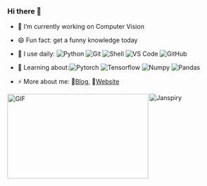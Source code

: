 ### Hi there 👋

<!--
**Janspiry/Janspiry** is a ✨ _special_ ✨ repository because its `README.md` (this file) appears on your GitHub profile.

Here are some ideas to get you started:

- 👯 I’m looking to collaborate on ...
- 🤔 I’m looking for help with ...
- 💬 Ask me about ...
- ⚡ Fun fact: ...
-->
- 🔭 I’m currently working on Computer Vision
- 😄 Fun fact: get a funny knowledge today
- 🚀 I use daily:
  ![Python](https://img.shields.io/badge/-Python-8fcfd1?style=plastic&logo=Python)
  ![Git](https://img.shields.io/badge/-Git-black?style=plastic&logo=git)
  ![Shell](https://img.shields.io/badge/-Shell-blasck?style=plastic&logo=Shell)
  ![VS Code](https://img.shields.io/badge/-VS%20Code-007ACC?style=plastic&logo=visual-studio-code)
  ![GitHub](https://img.shields.io/badge/-GitHub-181717?style=plastic&logo=github)
  
- 🌱 Learning about:![Pytorch](https://img.shields.io/badge/-Pytorch-007ACC?style=plastic&logo=pytorch) 
  ![Tensorflow](https://img.shields.io/badge/-Tensorflow-007ACC?style=plastic&logo=tensorflow) 
  ![Numpy](https://img.shields.io/badge/-Numpy-007ACC?style=plastic&logo=numpy) 
  ![Pandas](https://img.shields.io/badge/-Pandas-007ACC?style=plastic&logo=pandas) 
  
- ⚡ More about me: 💬[Blog](https://blog.csdn.net/jianglw1), 📝[Website](https://janspiry.github.io/) 


<p> <img src="https://github-readme-stats.vercel.app/api?username=Janspiry&show_icons=true&theme=gotham" alt="Janspiry" />
<img align="left" alt="GIF" src="https://github.com/Janspiry/Janspiry/master/code.gif?raw=true" width="320" height="192" />

